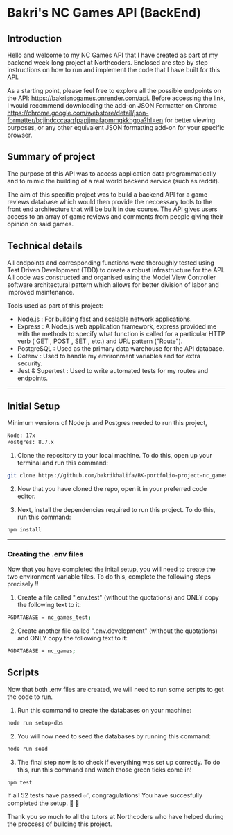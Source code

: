 # Bakri's NC Games API (BackEnd)

## Introduction

Hello and welcome to my NC Games API that I have created as part of my backend week-long project at Northcoders. Enclosed are step by step instructions on how to run and implement the code that I have built for this API. 

As a starting point, please feel free to explore all the possible endpoints on the API: https://bakrisncgames.onrender.com/api. Before accessing the link, I would recommend downloading the add-on JSON Formatter on Chrome https://chrome.google.com/webstore/detail/json-formatter/bcjindcccaagfpapjjmafapmmgkkhgoa?hl=en for better viewing purposes, or any other equivalent JSON formatting add-on for your specific browser.

## Summary of project

The purpose of this API was to access application data programmatically and to mimic the building of a real world backend service (such as reddit).

The aim of this specific project was to build a backend API for a game reviews database which would then provide the neccessary tools to the front end architecture that will be built in due course. The API gives users access to an array of game reviews and comments from people giving their opinion on said games.

## Technical details

All endpoints and corresponding functions were thoroughly tested using Test Driven Development (TDD) to create a robust infrastructure for the API. All code was constructed and organised using the Model View Controller software architectural pattern which allows for better division of labor and improved maintenance.

Tools used as part of this project:

- Node.js : For building fast and scalable network applications.
- Express : A Node.js web application framework, express provided me with the methods to specify what function is called for a particular HTTP verb ( GET , POST , SET , etc.) and URL pattern ("Route").
- PostgreSQL : Used as the primary data warehouse for the API database.
- Dotenv : Used to handle my environment variables and for extra security.
- Jest & Supertest : Used to write automated tests for my routes and endpoints.

---

## Initial Setup

Minimum versions of Node.js and Postgres needed to run this project,

```bash
Node: 17x
Postgres: 8.7.x
```

1. Clone the repository to your local machine. To do this, open up your terminal and run this command:

```bash
git clone https://github.com/bakrikhalifa/BK-portfolio-project-nc_games.git
```

2. Now that you have cloned the repo, open it in your preferred code editor.

3. Next, install the dependencies required to run this project. To do this, run this command:

```bash
npm install
```

---

### Creating the .env files

Now that you have completed the inital setup, you will need to create the two environment variable files. To do this, complete the following steps precisely :bangbang:

1. Create a file called ".env.test" (without the quotations) and ONLY copy the following text to it:

```bash
PGDATABASE = nc_games_test;
```

2. Create another file called ".env.development" (without the quotations) and ONLY copy the following text to it:

```bash
PGDATABASE = nc_games;
```

## Scripts

Now that both .env files are created, we will need to run some scripts to get the code to run.

1. Run this command to create the databases on your machine:

```bash
node run setup-dbs
```

2. You will now need to seed the databases by running this command:

```bash
node run seed
```

3. The final step now is to check if everything was set up correctly. To do this, run this command and watch those green ticks come in!

```bash
npm test
```

If all 52 tests have passed :white_check_mark:, congragulations! You have succesfully completed the setup. :partying_face:	:tada:

Thank you so much to all the tutors at Northcoders who have helped during the proccess of building this project. 
